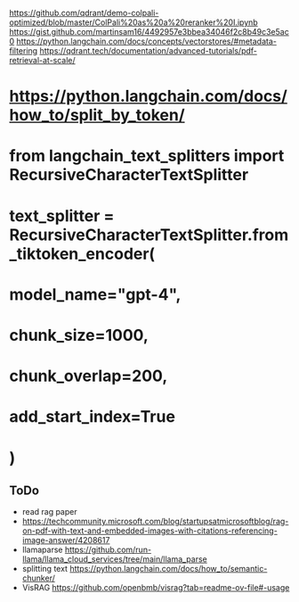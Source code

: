 https://github.com/qdrant/demo-colpali-optimized/blob/master/ColPali%20as%20a%20reranker%20I.ipynb
https://gist.github.com/martinsam16/4492957e3bbea34046f2c8b49c3e5ac0
https://python.langchain.com/docs/concepts/vectorstores/#metadata-filtering
https://qdrant.tech/documentation/advanced-tutorials/pdf-retrieval-at-scale/


# https://python.langchain.com/docs/how_to/split_by_token/

# from langchain_text_splitters import RecursiveCharacterTextSplitter

# text_splitter = RecursiveCharacterTextSplitter.from_tiktoken_encoder(
#     model_name="gpt-4",
#     chunk_size=1000,
#     chunk_overlap=200,
#     add_start_index=True
# )

## ToDo

* read rag paper
* https://techcommunity.microsoft.com/blog/startupsatmicrosoftblog/rag-on-pdf-with-text-and-embedded-images-with-citations-referencing-image-answer/4208617
* llamaparse https://github.com/run-llama/llama_cloud_services/tree/main/llama_parse
* splitting text https://python.langchain.com/docs/how_to/semantic-chunker/
* VisRAG https://github.com/openbmb/visrag?tab=readme-ov-file#-usage